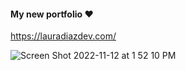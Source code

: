 #### My new portfolio ♥️ 

https://lauradiazdev.com/


![Screen Shot 2022-11-12 at 1 52 10 PM](https://user-images.githubusercontent.com/60779542/201468731-ae944542-7b17-4133-9d09-c86490438a31.png)
